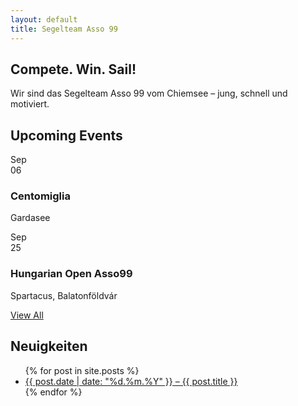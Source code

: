 ```yaml
---
layout: default
title: Segelteam Asso 99
---
```


<!-- Hero -->
<section class="hero-large">
  <div class="hero-text">
    <h1>Compete. Win. Sail!</h1>
    <p class="hero-subtitle">
      Wir sind das Segelteam Asso 99 vom Chiemsee – jung, schnell und motiviert.
    </p>
  </div>
</section>

<section class="events">
  <h2> </h2>
  <div class="wrapper">
    <div class="items">
      <div class="item" tabindex="0" style="background-image: url('{{ '/assets/images/asso99-erste-saison-2021.jpg' | relative_url }}')"></div>
      <div class="item" tabindex="0" style="background-image: url('{{ '/assets/images/asso99-crew-2021.jpg' | relative_url }}')"></div>
      <div class="item" tabindex="0" style="background-image: url('{{ '/assets/images/0B98E31E-59A5-4614-B557-2934D3CF49F1.jpg' | relative_url }}')"></div>
      <div class="item" tabindex="0" style="background-image: url('{{ '/assets/images/376EA14F-E7C6-45C6-AEB0-7BBAEF39FD21.jpg' | relative_url }}')"></div>
      <div class="item" tabindex="0" style="background-image: url('{{ '/assets/images/07d0323b-9d4f-4382-96ba-8e66a735ab6e.jpg' | relative_url }}')"></div>
    </div>
  </div>
</section>



<!-- Latest Results 
<section class="section-results" id="results">
  <h2>Latest Regatta Results</h2>
  <table>
    <thead>
      <tr><th>Place</th><th>Team</th><th>Points</th></tr>
    </thead>
    <tbody>
      <tr><td>1</td><td>Sea Wolves</td><td>25</td></tr>
      <tr><td>2</td><td>Nauta Pacing</td><td>32</td></tr>
      <tr><td>3</td><td>Aquaholics</td><td>37</td></tr>
    </tbody>
  </table>
</section>
-->

<!-- Upcoming Events -->
<section class="section-events" id="events">
  <h2>Upcoming Events</h2>
  <div class="cards">
    <div class="card">
      <div class="date">
        <div class="month">Sep</div>
        <div class="day">06</div>
      </div>
      <div class="info">
        <h3>Centomiglia</h3>
        <p>Gardasee</p>
      </div>
    </div>
    <div class="card">
      <div class="date">
        <div class="month">Sep</div>
        <div class="day">25</div>
      </div>
      <div class="info">
        <h3>Hungarian Open Asso99</h3>
        <p>Spartacus, Balatonföldvár</p>
      </div>
    </div>
  </div>
  <p class="view-all"><a href="/events.html">View All</a></p>
</section>


<section class="blog">
  <h2>Neuigkeiten</h2>
  <ul>
    {% for post in site.posts %}
      <li>
        <a href="{{ post.url | relative_url }}">{{ post.date | date: "%d.%m.%Y" }} – {{ post.title }}</a>
      </li>
    {% endfor %}
  </ul>
</section>
